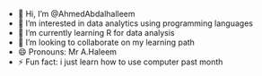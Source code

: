 - 👋 Hi, I’m @AhmedAbdalhalleem
- 👀 I’m interested in data analytics using programming languages
- 🌱 I’m currently learning R for data analysis
- 💞️ I’m looking to collaborate on my learning path
- 😄 Pronouns: Mr A.Haleem
- ⚡ Fun fact: i just learn how to use computer past month

<!---
AhmedAbdalhalleem/AhmedAbdalhalleem is a ✨ special ✨ repository because its `README.md` (this file) appears on your GitHub profile.
You can click the Preview link to take a look at your changes.
--->

